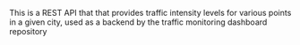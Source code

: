 This is a REST API that that provides traffic intensity levels for various points in a given city, used as a backend by the traffic monitoring dashboard repository
